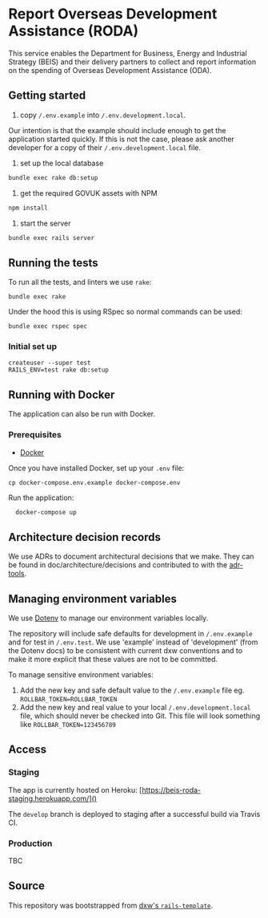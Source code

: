 # Report Overseas Development Assistance (RODA)

This service enables the Department for Business, Energy and Industrial Strategy (BEIS) and their delivery partners to collect and report information on the spending of Overseas Development Assistance (ODA).

## Getting started

1. copy `/.env.example` into `/.env.development.local`.

  Our intention is that the example should include enough to get the application started quickly. If this is not the case, please ask another developer for a copy of their `/.env.development.local` file.
1. set up the local database

  ```bash
  bundle exec rake db:setup
  ```

1. get the required GOVUK assets with NPM

  ```bash
  npm install
  ```

1. start the server

  ```bash
  bundle exec rails server
  ```

## Running the tests

To run all the tests, and linters we use `rake`:

```
bundle exec rake
```

Under the hood this is using RSpec so normal commands can be used:

```
bundle exec rspec spec
```

### Initial set up

```
createuser --super test
RAILS_ENV=test rake db:setup
```

## Running with Docker

The application can also be run with Docker.

### Prerequisites

- [Docker](https://docs.docker.com/docker-for-mac)

Once you have installed Docker, set up your `.env` file:

`cp docker-compose.env.example docker-compose.env`

Run the application:

```bash
  docker-compose up
```

## Architecture decision records

We use ADRs to document architectural decisions that we make. They can be found in doc/architecture/decisions and contributed to with the [adr-tools](https://github.com/npryce/adr-tools).

## Managing environment variables

We use [Dotenv](https://github.com/bkeepers/dotenv) to manage our environment variables locally.

The repository will include safe defaults for development in `/.env.example` and for test in `/.env.test`. We use 'example' instead of 'development' (from the Dotenv docs) to be consistent with current dxw conventions and to make it more explicit that these values are not to be committed.

To manage sensitive environment variables:

1. Add the new key and safe default value to the `/.env.example` file eg. `ROLLBAR_TOKEN=ROLLBAR_TOKEN`
2. Add the new key and real value to your local `/.env.development.local` file, which should never be checked into Git. This file will look something like `ROLLBAR_TOKEN=123456789`

## Access

### Staging

The app is currently hosted on Heroku: [https://beis-roda-staging.herokuapp.com/]()

The `develop` branch is deployed to staging after a successful build via Travis CI.

### Production

TBC

## Source

This repository was bootstrapped from [dxw's `rails-template`](https://github.com/dxw/rails-template).
